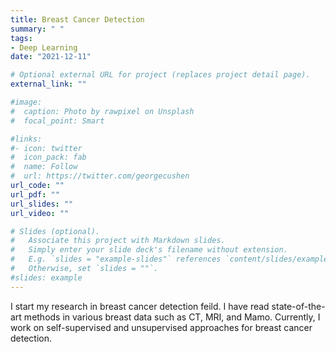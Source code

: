 ```yaml
---
title: Breast Cancer Detection
summary: " "
tags:
- Deep Learning
date: "2021-12-11"

# Optional external URL for project (replaces project detail page).
external_link: ""

#image:
#  caption: Photo by rawpixel on Unsplash
#  focal_point: Smart

#links:
#- icon: twitter
#  icon_pack: fab
#  name: Follow
#  url: https://twitter.com/georgecushen
url_code: ""
url_pdf: ""
url_slides: ""
url_video: ""

# Slides (optional).
#   Associate this project with Markdown slides.
#   Simply enter your slide deck's filename without extension.
#   E.g. `slides = "example-slides"` references `content/slides/example-slides.md`.
#   Otherwise, set `slides = ""`.
#slides: example
---
```


I start my research in breast cancer detection feild. I have read state-of-the-art methods in various breast data such as CT, MRI, and Mamo. Currently, I work on self-supervised and unsupervised approaches for breast cancer detection. 